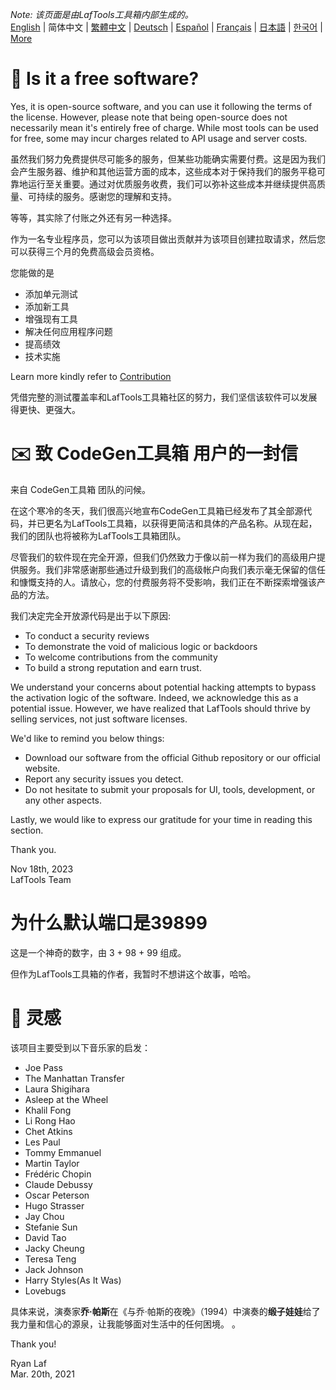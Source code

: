 <i>Note: 该页面是由LafTools工具箱内部生成的。</i> <br/> [English](/docs/en_US/FAQ.md)  |  简体中文  |  [繁體中文](/docs/zh_HK/FAQ.md)  |  [Deutsch](/docs/de/FAQ.md)  |  [Español](/docs/es/FAQ.md)  |  [Français](/docs/fr/FAQ.md)  |  [日本語](/docs/ja/FAQ.md)  |  [한국어](/docs/ko/FAQ.md) | [More](/docs/) <br/>

# 🙋 Is it a free software?

Yes, it is open-source software, and you can use it following the terms of the license. However, please note that being open-source does not necessarily mean it's entirely free of charge. While most tools can be used for free, some may incur charges related to API usage and server costs.

虽然我们努力免费提供尽可能多的服务，但某些功能确实需要付费。这是因为我们会产生服务器、维护和其他运营方面的成本，这些成本对于保持我们的服务平稳可靠地运行至关重要。通过对优质服务收费，我们可以弥补这些成本并继续提供高质量、可持续的服务。感谢您的理解和支持。

等等，其实除了付账之外还有另一种选择。

作为一名专业程序员，您可以为该项目做出贡献并为该项目创建拉取请求，然后您可以获得三个月的免费高级会员资格。

您能做的是

- 添加单元测试
- 添加新工具
- 增强现有工具
- 解决任何应用程序问题
- 提高绩效
- 技术实施

Learn more kindly refer to [Contribution](CONTRIBUTION.md)

凭借完整的测试覆盖率和LafTools工具箱社区的努力，我们坚信该软件可以发展得更快、更强大。

# ✉️ 致 CodeGen工具箱 用户的一封信

来自 CodeGen工具箱 团队的问候。

在这个寒冷的冬天，我们很高兴地宣布CodeGen工具箱已经发布了其全部源代码，并已更名为LafTools工具箱，以获得更简洁和具体的产品名称。从现在起，我们的团队也将被称为LafTools工具箱团队。

尽管我们的软件现在完全开源，但我们仍然致力于像以前一样为我们的高级用户提供服务。我们非常感谢那些通过升级到我们的高级帐户向我们表示毫无保留的信任和慷慨支持的人。请放心，您的付费服务将不受影响，我们正在不断探索增强该产品的方法。

我们决定完全开放源代码是出于以下原因:

- To conduct a security reviews
- To demonstrate the void of malicious logic or backdoors
- To welcome contributions from the community
- To build a strong reputation and earn trust.

We understand your concerns about potential hacking attempts to bypass the activation logic of the software. Indeed, we acknowledge this as a potential issue. However, we have realized that LafTools should thrive by selling services, not just software licenses.

We'd like to remind you below things:

- Download our software from the official Github repository or our official website.
- Report any security issues you detect.
- Do not hesitate to submit your proposals for UI, tools, development, or any other aspects.

Lastly, we would like to express our gratitude for your time in reading this section.

Thank you.

Nov 18th, 2023  
LafTools Team

# 为什么默认端口是39899

这是一个神奇的数字，由 3 + 98 + 99 组成。

但作为LafTools工具箱的作者，我暂时不想讲这个故事，哈哈。

# 🎷 灵感

该项目主要受到以下音乐家的启发：

- Joe Pass
- The Manhattan Transfer
- Laura Shigihara
- Asleep at the Wheel
- Khalil Fong
- Li Rong Hao
- Chet Atkins
- Les Paul
- Tommy Emmanuel
- Martin Taylor
- Frédéric Chopin
- Claude Debussy
- Oscar Peterson
- Hugo Strasser
- Jay Chou
- Stefanie Sun
- David Tao
- Jacky Cheung
- Teresa Teng
- Jack Johnson
- Harry Styles(As It Was)
- Lovebugs

具体来说，演奏家**乔·帕斯**在《与乔·帕斯的夜晚》（1994）中演奏的**缎子娃娃**给了我力量和信心的源泉，让我能够面对生活中的任何困境。 。

Thank you!

Ryan Laf  
Mar. 20th, 2021
